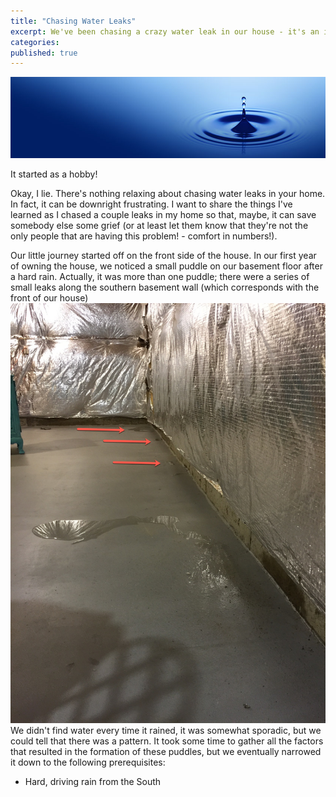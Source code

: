 ```yaml
---
title: "Chasing Water Leaks"
excerpt: We've been chasing a crazy water leak in our house - it's an incredibly frustrating, aggravating, and illuminating process.
categories: 
published: true
---
```

!["Water Drip"](/images/water_drip.jpeg)

It started as a hobby! 

Okay, I lie. There's nothing relaxing about chasing water leaks in your home. In fact, it can be downright frustrating. I want to share the things I've learned as I chased a couple leaks in my home so that, maybe, it can save somebody else some grief (or at least let them know that they're not the only people that are having this problem! - comfort in numbers!). 

Our little journey started off on the front side of the house. In our first year of owning the house, we noticed a small puddle on our basement floor after a hard rain. Actually, it was more than one puddle; there were a series of small leaks along the southern basement wall (which corresponds with the front of our house) !["basement floor"](/images/basement_floor.jpg) We didn't find water every time it rained, it was somewhat sporadic, but we could tell that there was a pattern. It took some time to gather all the factors that resulted in the formation of these puddles, but we eventually narrowed it down to the following prerequisites: 

- Hard, driving rain from the South

